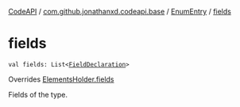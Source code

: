 [CodeAPI](../../index.md) / [com.github.jonathanxd.codeapi.base](../index.md) / [EnumEntry](index.md) / [fields](.)

# fields

`val fields: List<`[`FieldDeclaration`](../-field-declaration/index.md)`>`

Overrides [ElementsHolder.fields](../-elements-holder/fields.md)

Fields of the type.

